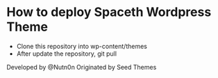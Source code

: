 # How to deploy Spaceth Wordpress Theme 

- Clone this repository into wp-content/themes
- After update the repository, git pull 

Developed by @Nutn0n 
Originated by Seed Themes


